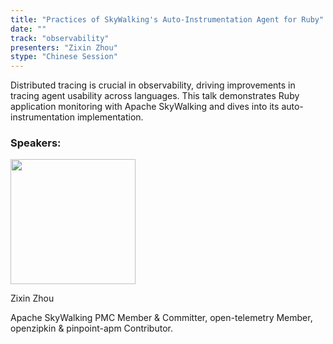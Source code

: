```yaml
---
title: "Practices of SkyWalking's Auto-Instrumentation Agent for Ruby"
date: ""
track: "observability"
presenters: "Zixin Zhou"
stype: "Chinese Session"
---
```


Distributed tracing is crucial in observability, driving improvements in tracing agent usability across languages. This talk demonstrates Ruby application monitoring with Apache SkyWalking and dives into its auto-instrumentation implementation.

### Speakers:


<img src="https://sessionize.com/image/e804-400o400o1-S7uzJdBLwNehbXvexSNvbV.jpg" width="200" /><br/>

Zixin Zhou

Apache SkyWalking PMC Member & Committer, open-telemetry Member, openzipkin & pinpoint-apm Contributor.

